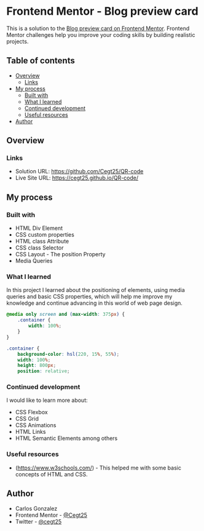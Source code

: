 # Frontend Mentor - Blog preview card

This is a solution to the [Blog preview card on Frontend Mentor](https://www.frontendmentor.io/challenges/blog-preview-card-ckPaj01IcS). Frontend Mentor challenges help you improve your coding skills by building realistic projects. 

## Table of contents

- [Overview](#overview)
  - [Links](#links)
- [My process](#my-process)
  - [Built with](#built-with)
  - [What I learned](#what-i-learned)
  - [Continued development](#continued-development)
  - [Useful resources](#useful-resources)
- [Author](#author)

## Overview

### Links

- Solution URL: https://github.com/Cegt25/QR-code
- Live Site URL: https://cegt25.github.io/QR-code/

## My process

### Built with

- HTML Div Element
- CSS custom properties
- HTML class Attribute
- CSS class Selector
- CSS Layout - The position Property
- Media Queries



### What I learned

In this project I learned about the positioning of elements, using media queries and basic CSS properties, which will help me improve my knowledge and continue advancing in this world of web page design.

```css
@media only screen and (max-width: 375px) {
    .container {
        width: 100%;
    }    
}

.container {
    background-color: hsl(220, 15%, 55%);
    width: 100%;
    height: 800px;
    position: relative;
```


### Continued development

I would like to learn more about:
- CSS Flexbox
- CSS Grid
- CSS Animations
- HTML Links
- HTML Semantic Elements
among others

### Useful resources

- (https://www.w3schools.com/) - This helped me with some basic concepts of HTML and CSS.

## Author

- Carlos Gonzalez
- Frontend Mentor - [@Cegt25](https://www.frontendmentor.io/profile/Cegt25)
- Twitter - [@cegt25](https://www.twitter.com/cegt25)